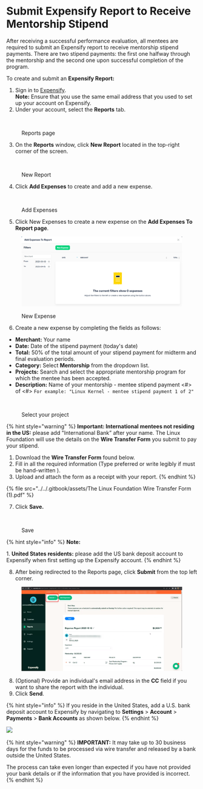 # Submit Expensify Report to Receive Mentorship Stipend

After receiving a successful performance evaluation, all mentees are required to submit an Expensify report to receive mentorship stipend payments. There are two stipend payments: the first one halfway through the mentorship and the second one upon successful completion of the program.

To create and submit an **Expensify Report:**

1. Sign in to [Expensify](https://www.expensify.com).\
   **Note:** Ensure that you use the same email address that you used to set up your account on Expensify.
2. &#x20;Under your account, select the **Reports** tab.

<figure><img src="https://lh5.googleusercontent.com/ti62RuDg05yQGW3sHGxke611bxJDihDvUnckPJbU9-5GShvxPnPsXnpN_eoPLyfXtVXb17_Trg4wNiJiJBG0vl2Rn9n6yxBmGJAKyvSzBMNcs9AUf6WzxvklVsco325ILI1tVAbkn997yhRkafk8tBw" alt=""><figcaption><p>Reports page</p></figcaption></figure>

3. On the **Reports** window, click **New Report** located in the top-right corner of the screen.

<figure><img src="https://lh6.googleusercontent.com/V8NW8o-5zt1q6GAtQqXgQf31OvppI7PczwhkMy9JcySS1So6UsRR0vRUu5Y9OGGGyDH5ByA0ZqlWjh1JO1pGGtVZQz-5wYORRy6HvjHcr53gp_O4XsfbHBFdmmLxq2v3mplLXhoowPVafQLPK92OvSs" alt=""><figcaption><p>New Report</p></figcaption></figure>

4. Click **Add Expenses** to create and add a new expense.

<figure><img src="https://lh6.googleusercontent.com/XmDCn-G4nPqNYpzgZgKG96DXR9d7fjVchn15Ovsnnjw-5c_9njKSobhRepxccdeqeIz2xPJDyWlmtw5FJGkKYsJvmMqJAMNrXIGTUXqtkqKlNhhenYPipHcsC0B-Unyi4JdWa49Qf6jyyZ3QfryAjEI" alt=""><figcaption><p>Add Expenses</p></figcaption></figure>

5. Click New Expenses to create a new expense on the **Add Expenses To Report page**.

<figure><img src="../../.gitbook/assets/image (94).png" alt=""><figcaption><p>New Expense</p></figcaption></figure>

6. Create a new expense by completing the fields as follows:

* **Merchant:** Your name
* **Date:** Date of the stipend payment (today's date)
* **Total:** 50% of the total amount of your stipend payment for midterm and final evaluation periods.
* **Category:** Select **Mentorship** from the dropdown list.
* **Projects:** Search and select the appropriate mentorship program for which the mentee has been accepted.
* **Description:** Name of your mentorship - mentee stipend payment <#> of <#> `For example: "Linux Kernel - mentee stipend payment 1 of 2"`

<figure><img src="https://lh5.googleusercontent.com/wwJzTLkrNgGeAv4lpS4tmCrlmY7sQ8sLuTs2vt0EKEwEiemp9K91AfRBFUTZdKT3ZiZd_2e96JPZ_wZoHbZLsVuyYhCIRUFqxoGO_ukJPfiSUGhfbAXTh8A2vVb3B9Hko5GWWmUd5cpRI5REPLR3sNU" alt=""><figcaption><p>Select your project</p></figcaption></figure>



{% hint style="warning" %}
**Important: International mentees not residing in the US:** please add "International Bank” after your name. The Linux Foundation will use the details on the **Wire Transfer Form** you submit to pay your stipend.

1. Download the **Wire Transfer Form** found below.
2. Fill in all the required information (Type preferred or write legibly if must be hand-written ).&#x20;
3. Upload and attach the form as a receipt with your report.
{% endhint %}

{% file src="../../.gitbook/assets/The Linux Foundation Wire Transfer Form (1).pdf" %}

7. Click **Save.**

<figure><img src="https://lh5.googleusercontent.com/TDQTwsBbeHnmpt5dJf803Chb0GP1OTuECa_7ML_vPKjUDWh7mAlAYao6eSJ8pC3Xa2q8S_zXhX2yDPdS9qjBlPJT9dNcXJ9cEz8_tH5fv61jpJqHANboRGt6oP2STzPaElCNXpAjzk1DddLYUo2S0u4" alt=""><figcaption><p>Save</p></figcaption></figure>

{% hint style="info" %}
**Note:**

1\. **United States residents:** please add the US bank deposit account to Expensify when first setting up the Expensify account.
{% endhint %}

8. After being redirected to the Reports page, click **Submit** from the top left corner.

<figure><img src="../../.gitbook/assets/2023-10-12_19h09_00.png" alt=""><figcaption></figcaption></figure>

8. (Optional) Provide an individual's email address in the **CC** field if you want to share the report with the individual.
9. Click **Send**.

{% hint style="info" %}
If you reside in the United States, add a U.S. bank deposit account to Expensify by navigating to **Settings** > **Account** > **Payments** > **Bank Accounts** as shown below.
{% endhint %}

![](<../../.gitbook/assets/Add US Bank Account.png>)

{% hint style="warning" %}
**IMPORTANT:** It may take up to 30 business days for the funds to be processed via wire transfer and released by a bank outside the United States.&#x20;

The process can take even longer than expected if you have not provided your bank details or if the information that you have provided is incorrect.
{% endhint %}

